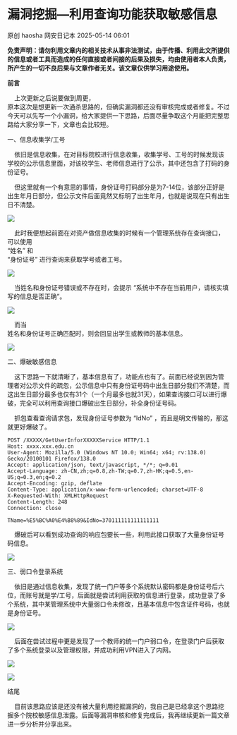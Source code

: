 #  漏洞挖掘—利用查询功能获取敏感信息   
原创 haosha  网安日记本   2025-05-14 06:01  
  
**免责声明：请勿利用文章内的相关技术从事非法测试，由于传播、利用此文所提供的信息或者工具而造成的任何直接或者间接的后果及损失，均由使用者本人负责，所产生的一切不良后果与文章作者无关。该文章仅供学习用途使用。**  
  
**前言**  
  
    上次更新之后说要做到周更，  
原本这次是想更新一次通杀思路的，但确实漏洞都还没有审核完成或者修复。不过今天可以先写一个小漏洞，给大家提供一下思路，后面尽量争取这个月能把完整思路给大家分享一下，文章也会比较短。  
  
一、信息收集学/工号  
  
    依旧是信息收集，在对目标院校进行信息收集，收集学号、工号的时候发现该学校的公示信息里面，对该校学生、老师信息进行了公示，其中还包含了打码的身份证号。  
  
    但这里就有一个有意思的事情，身份证号打码部分是为7-14位，该部分正好是出生年月日部分，但公示文件后面竟然又标明了出生年月，也就是说现在只有出生日不清楚。  
  
![](https://mmbiz.qpic.cn/mmbiz_png/Un8INe529cibk8csrL36pSvRdmEibcRfuTPJ07G9ibsO1Gk4IJPwIic1BIviczAO29OzWYDXNTZwiaBj4vopjYsHBNsQ/640?wx_fmt=png&from=appmsg "")  
  
    此时我便想起前面在对资产做信息收集的时候有一个管理系统存在查询接口，可以使用   
“姓名” 和   
“身份证号” 进行查询来获取学号或者工号。  
  
![](https://mmbiz.qpic.cn/mmbiz_png/Un8INe529cibk8csrL36pSvRdmEibcRfuTPs0Jhicn6Kxg9Ol4QCzbSucLUkqN6uwzu3pU656YTuia21YWdFEdJ4Ow/640?wx_fmt=png&from=appmsg "")  
  
    当姓名和身份证号错误或不存在时，会提示 “系统中不存在当前用户，请核实填写的信息是否正确”。  
  
![](https://mmbiz.qpic.cn/mmbiz_png/Un8INe529cibk8csrL36pSvRdmEibcRfuTiacbYLG5gKw6kQ4zPNSLgUOUNic0mAoAK8rnyFXqCm7hXmibZ0smnsxdg/640?wx_fmt=png&from=appmsg "")  
  
    而当  
姓名和身份证号正确匹配时，则会回显出学生或教师的基本信息。  
  
![](https://mmbiz.qpic.cn/mmbiz_png/Un8INe529cibk8csrL36pSvRdmEibcRfuTbMnO6Fv8TMZ0y5gTBJnPch8UOHtI2fFib1iaUOOX4604MoCxWZdDEiaGQ/640?wx_fmt=png&from=appmsg "")  
  
二、爆破敏感信息  
  
    这下思路一下就清晰了，基本信息有了，功能点也有了。前面已经说到因为管理者对公示文件的疏忽，公示信息中只有身份证号码中出生日部分我们不清楚，而这出生日部分最多也仅有31个（一个月最多也就31天），如果查询接口可以进行爆破，完全可以利用查询接口爆破出生日部分，补全身份证号码。  
  
    抓包查看查询请求包，发现身份证号参数为 “IdNo” ，而且是明文传输的，那这就更好爆破了。  
```
POST /XXXXX/GetUserInforXXXXXService HTTP/1.1
Host: xxxx.xxx.edu.cn
User-Agent: Mozilla/5.0 (Windows NT 10.0; Win64; x64; rv:138.0) Gecko/20100101 Firefox/138.0
Accept: application/json, text/javascript, */*; q=0.01
Accept-Language: zh-CN,zh;q=0.8,zh-TW;q=0.7,zh-HK;q=0.5,en-US;q=0.3,en;q=0.2
Accept-Encoding: gzip, deflate
Content-Type: application/x-www-form-urlencoded; charset=UTF-8
X-Requested-With: XMLHttpRequest
Content-Length: 248
Connection: close

TName=%E5%BC%A0%E4%B8%89&IdNo=370111111111111111
```  
  
    爆破后可以看到成功查询的响应包要长一些，利用此接口获取了大量身份证号码信息。  
  
![](https://mmbiz.qpic.cn/mmbiz_png/Un8INe529cibk8csrL36pSvRdmEibcRfuT4uSnRmVib014HAeiaibUJPtohXAbFlx8QRU7NmPuZBl4Sl5KspAoqq3Ew/640?wx_fmt=png&from=appmsg "")  
  
三、弱口令登录系统  
  
    依旧是通过信息收集，发现了统一门户等多个系统默认密码都是身份证号后六位，而账号就是学/工号，后面就是尝试利用获取的信息进行登录，成功登录了多个系统，其中某管理系统中大量弱口令未修改，且基本信息中包含证件号码，也就是身份证号。  
  
![](https://mmbiz.qpic.cn/mmbiz_png/Un8INe529cibk8csrL36pSvRdmEibcRfuTqjuKXEYIIv56xsnU6cHVzVLACUZoRJibmIKhd5cIWV3yolFmIPt5GTQ/640?wx_fmt=png&from=appmsg "")  
  
    后面在尝试过程中更是发现了一个教师的统一门户弱口令，在登录门户后获取了多个系统登录以及管理权限，并成功利用VPN进入了内网。  
  
![](https://mmbiz.qpic.cn/mmbiz_png/Un8INe529cibk8csrL36pSvRdmEibcRfuT7RtyeU4tfK1vm0cFmufulQdwcbsWpawzichXCzicWQLqbhmmW7bP0IvQ/640?wx_fmt=png&from=appmsg "")  
  
![](https://mmbiz.qpic.cn/mmbiz_png/Un8INe529cibk8csrL36pSvRdmEibcRfuTia9gg3H9R8cgfc9NZMqmh9QwWYCRKAjWd1ArYtrM5nRL4YsYHNLVdCg/640?wx_fmt=png&from=appmsg "")  
  
结尾  
  
    目前该思路应该是还没有被大量利用挖掘漏洞的，我自己是已经拿这个思路挖掘多个院校敏感信息泄露。后面等漏洞审核和修复完成后，我再继续更新一篇文章进一步分析并分享出来。  
  
